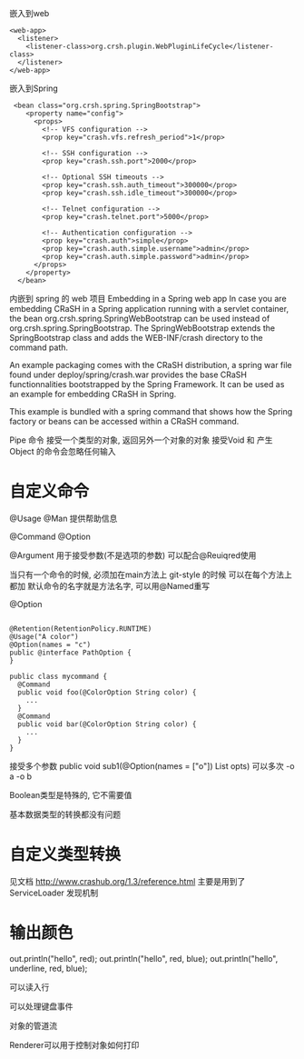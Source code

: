 嵌入到web

```
<web-app>
  <listener>
    <listener-class>org.crsh.plugin.WebPluginLifeCycle</listener-class>
  </listener>
</web-app>
```

嵌入到Spring
```
 <bean class="org.crsh.spring.SpringBootstrap">
    <property name="config">
      <props>
        <!-- VFS configuration -->
        <prop key="crash.vfs.refresh_period">1</prop>

        <!-- SSH configuration -->
        <prop key="crash.ssh.port">2000</prop>

        <!-- Optional SSH timeouts -->
        <prop key="crash.ssh.auth_timeout">300000</prop>
        <prop key="crash.ssh.idle_timeout">300000</prop>

        <!-- Telnet configuration -->
        <prop key="crash.telnet.port">5000</prop>

        <!-- Authentication configuration -->
        <prop key="crash.auth">simple</prop>
        <prop key="crash.auth.simple.username">admin</prop>
        <prop key="crash.auth.simple.password">admin</prop>
      </props>
    </property>
  </bean>
```


内嵌到 spring 的 web 项目
Embedding in a Spring web app
In case you are embedding CRaSH in a Spring application running with a servlet container, the bean org.crsh.spring.SpringWebBootstrap can be used instead of org.crsh.spring.SpringBootstrap. The SpringWebBootstrap extends the SpringBootstrap class and adds the WEB-INF/crash directory to the command path.

An example packaging comes with the CRaSH distribution, a spring war file found under deploy/spring/crash.war provides the base CRaSH functionnalities bootstrapped by the Spring Framework. It can be used as an example for embedding CRaSH in Spring.

This example is bundled with a spring command that shows how the Spring factory or beans can be accessed within a CRaSH command.



Pipe 命令
接受一个类型的对象, 返回另外一个对象的对象
接受Void 和 产生Object 的命令会忽略任何输入

# 自定义命令 #
@Usage @Man
提供帮助信息

@Command
@Option

@Argument 用于接受参数(不是选项的参数)
可以配合@Reuiqred使用

当只有一个命令的时候, 必须加在main方法上
git-style 的时候 可以在每个方法上都加
默认命令的名字就是方法名字, 可以用@Named重写

@Option


```

@Retention(RetentionPolicy.RUNTIME)
@Usage("A color")
@Option(names = "c")
public @interface PathOption {
}

public class mycommand {
  @Command
  public void foo(@ColorOption String color) {
    ...
  }
  @Command
  public void bar(@ColorOption String color) {
    ...
  }
}

```

接受多个参数
public void sub1(@Option(names = ["o"]) List<String> opts)
可以多次 -o a -o b

Boolean类型是特殊的, 它不需要值

基本数据类型的转换都没有问题

# 自定义类型转换 #
见文档 http://www.crashub.org/1.3/reference.html
主要是用到了 ServiceLoader 发现机制

# 输出颜色 #
out.println("hello", red); 
out.println("hello", red, blue); 
out.println("hello", underline, red, blue); 

可以读入行

可以处理键盘事件

对象的管道流

Renderer可以用于控制对象如何打印
